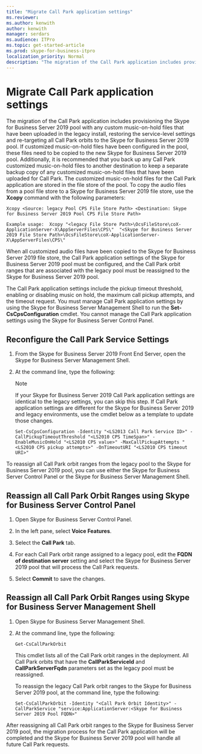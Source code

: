 ```yaml
---
title: "Migrate Call Park application settings"
ms.reviewer: 
ms.author: kenwith
author: kenwith
manager: serdars
ms.audience: ITPro
ms.topic: get-started-article
ms.prod: skype-for-business-itpro
localization_priority: Normal
description: "The migration of the Call Park application includes provisioning the Skype for Business Server 2019 pool with any custom music on hold files that have been uploaded in the legacy install, restoring the service level settings and retargeting all Call Park orbits to the Skype for Business Server 2019 pool. If customized music-on-hold files have been configured in the pool, these files need to be copied to the new Skype for Business Server 2019 pool. Additionally, it is recommended that you back up any Call Park customized music-on-hold files from to another destination to keep a separate backup copy of any customized music-on-hold files that have been uploaded for Call Park. The customized music-on-hold files for the Call Park application are stored in the file store of the pool. To copy the audio files from a pool file store to a Skype for Business Server 2019 file store, use the Xcopy command with the following parameters:"
---
```


# Migrate Call Park application settings

The migration of the Call Park application includes provisioning the Skype for Business Server 2019 pool with any custom music-on-hold files that have been uploaded in the legacy install, restoring the service-level settings and re-targeting all Call Park orbits to the Skype for Business Server 2019 pool. If customized music-on-hold files have been configured in the pool, these files need to be copied to the new Skype for Business Server 2019 pool. Additionally, it is recommended that you back up any Call Park customized music-on-hold files to another destination to keep a separate backup copy of any customized music-on-hold files that have been uploaded for Call Park. The customized music-on-hold files for the Call Park application are stored in the file store of the pool. To copy the audio files from a pool file store to a Skype for Business Server 2019 file store, use the **Xcopy** command with the following parameters: 

```
Xcopy <Source: legacy Pool CPS File Store Path> <Destination: Skype for Business Server 2019 Pool CPS File Store Path>
```

```
Example usage:  Xcopy "<legacy File Store Path>\OcsFileStore\coX-ApplicationServer-X\AppServerFiles\CPS\"  "<Skype for Business Server 2019 File Store Path>\OcsFileStore\coX-ApplicationServer-X\AppServerFiles\CPS\" 
```

When all customized audio files have been copied to the Skype for Business Server 2019 file store, the Call Park application settings of the Skype for Business Server 2019 pool must be configured, and the Call Park orbit ranges that are associated with the legacy pool must be reassigned to the Skype for Business Server 2019 pool.

The Call Park application settings include the pickup timeout threshold, enabling or disabling music on hold, the maximum call pickup attempts, and the timeout request. You must manage Call Park application settings by using the Skype for Business Server Management Shell to run the **Set-CsCpsConfiguration** cmdlet. You cannot manage the Call Park application settings using the Skype for Business Server Control Panel. 

## Reconfigure the Call Park Service Settings

1. From the Skype for Business Server 2019 Front End Server, open the Skype for Business Server Management Shell.

2. At the command line, type the following:

    > [!NOTE]
    > If your Skype for Business Server 2019 Call Park application settings are identical to the legacy settings, you can skip this step. If Call Park application settings are different for the Skype for Business Server 2019 and legacy environments, use the cmdlet below as a template to update those changes. 

   ```
   Set-CsCpsConfiguration -Identity "<LS2013 Call Park Service ID>" -CallPickupTimeoutThreshold "<LS2010 CPS TimeSpan>" -EnableMusicOnHold "<LS2010 CPS value>" -MaxCallPickupAttempts "<LS2010 CPS pickup attempts>" -OnTimeoutURI "<LS2010 CPS timeout URI>"
   ```

To reassign all Call Park orbit ranges from the legacy pool to the Skype for Business Server 2019 pool, you can use either the Skype for Business Server Control Panel or the Skype for Business Server Management Shell. 

## Reassign all Call Park Orbit Ranges using Skype for Business Server Control Panel

1. Open Skype for Business Server Control Panel.

2. In the left pane, select **Voice Features**.

3. Select the **Call Park** tab. 

4. For each Call Park orbit range assigned to a legacy pool, edit the **FQDN of destination server** setting and select the Skype for Business Server 2019 pool that will process the Call Park requests. 

5. Select **Commit** to save the changes. 

## Reassign all Call Park Orbit Ranges using Skype for Business Server Management Shell

1. Open Skype for Business Server Management Shell.

2. At the command line, type the following:

   ```
   Get-CsCallParkOrbit
   ```

    This cmdlet lists all of the Call Park orbit ranges in the deployment. All Call Park orbits that have the **CallParkServiceId** and **CallParkServerFqdn** parameters set as the legacy pool must be reassigned. 

    To reassign the legacy Call Park orbit ranges to the Skype for Business Server 2019 pool, at the command line, type the following:

   ```
   Set-CsCallParkOrbit -Identity "<Call Park Orbit Identity>" -CallParkService "service:ApplicationServer:<Skype for Business Server 2019 Pool FQDN>"
   ```

After reassigning all Call Park orbit ranges to the Skype for Business Server 2019 pool, the migration process for the Call Park application will be completed and the Skype for Business Server 2019 pool will handle all future Call Park requests.


